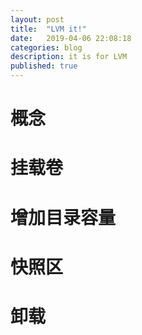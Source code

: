 ```yaml
---
layout: post
title:  "LVM it!"
date:   2019-04-06 22:08:18
categories: blog
description: it is for LVM
published: true
---
```


# 概念
# 挂载卷
# 增加目录容量
# 快照区
# 卸载
